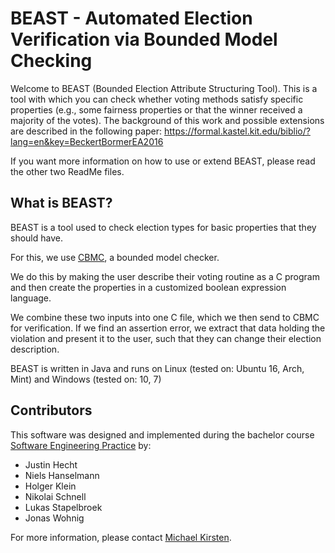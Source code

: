 # BEAST - Automated Election Verification via Bounded Model Checking

Welcome to BEAST (Bounded Election Attribute Structuring Tool). This is a tool with which you can check whether voting methods satisfy
specific properties (e.g., some fairness properties or that the winner received a majority of the votes).
The background of this work and possible extensions are described in the following paper: https://formal.kastel.kit.edu/biblio/?lang=en&key=BeckertBormerEA2016

If you want more information on how to use or extend BEAST, please read the other two ReadMe files.



## What is BEAST?

BEAST is a tool used to check election types for basic properties that they should have.

For this, we use [CBMC](https://www.cprover.org/cbmc/), a bounded model checker.

We do this by making the user describe their voting routine as a C program and then create the properties in a customized boolean expression language.

We combine these two inputs into one C file, which we then send to CBMC for verification.
If we find an assertion error, we extract that data holding the violation and present it to the user, such that they can change their election description.

BEAST is written in Java and runs on Linux (tested on: Ubuntu 16, Arch, Mint) and Windows (tested on: 10, 7)

## Contributors

This software was designed and implemented during the bachelor course
[Software Engineering Practice](https://formal.kastel.kit.edu/teaching/pse/201617/voting/) by:

* Justin Hecht
* Niels Hanselmann
* Holger Klein
* Nikolai Schnell
* Lukas Stapelbroek
* Jonas Wohnig

For more information, please contact [Michael Kirsten](https://formal.iti.kit.edu/~kirsten/?lang=en).
